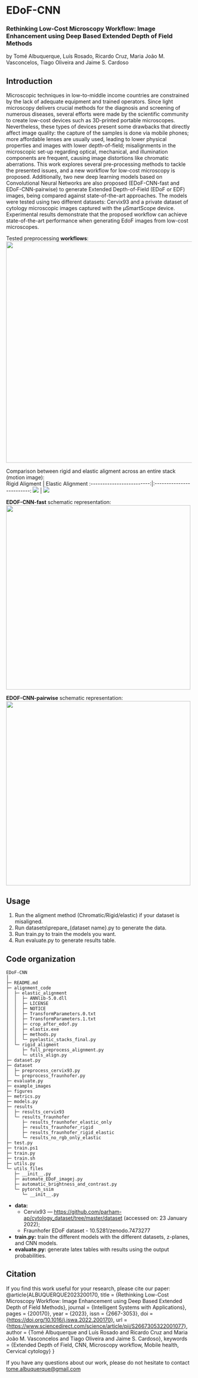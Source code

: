 # EDoF-CNN

### Rethinking Low-Cost Microscopy Workflow: Image Enhancement using Deep Based Extended Depth of Field Methods

by Tomé Albuquerque, Luís Rosado, Ricardo Cruz, Maria João M. Vasconcelos, Tiago Oliveira and Jaime S. Cardoso

## Introduction
Microscopic techniques in low-to-middle income countries are constrained
by the lack of adequate equipment and trained operators. Since light microscopy delivers crucial methods for the diagnosis and screening of numerous diseases, several efforts were made by the scientific community to create low-cost devices such as 3D-printed portable microscopes. Nevertheless, these types of devices present some drawbacks that directly affect image quality: the capture of the samples is done via mobile phones; more affordable lenses are usually used, leading to lower physical properties and images with lower depth-of-field; misalignments in the microscopic set-up regarding optical, mechanical, and illumination components are frequent, causing image distortions like chromatic aberrations. This work explores several pre-processing methods to tackle the presented issues, and a new workflow for low-cost microscopy is proposed. Additionally, two new deep learning models based on Convolutional Neural Networks are also proposed (EDoF-CNN-fast and EDoF-CNN-pairwise) to generate Extended Depth-of-Field (EDoF or EDF) images, being compared against state-of-the-art approaches. The models were tested using two different datasets: Cervix93 and a private dataset of cytology microscopic images captured with the µSmartScope device. Experimental results demonstrate that the proposed workflow can achieve state-of-the-art performance when generating EdoF images from low-cost microscopes.

Tested preprocessing **workflows**:<br />
<img src="https://github.com/tomealbuquerque/EDoF-CNN/blob/main/figures/workflow.PNG" width="600">

Comparison between rigid and elastic aligment across an entire stack (motion image):<br />
Rigid Aligment             |  Elastic Alignment
:-------------------------:|:-------------------------:
![](https://github.com/tomealbuquerque/EDoF-CNN/blob/main/figures/rigid.gif)  |  ![](https://github.com/tomealbuquerque/EDoF-CNN/blob/main/figures/elastic.gif)

**EDOF-CNN-fast** schematic representation:<br />
<img src="https://github.com/tomealbuquerque/EDoF-CNN/blob/main/figures/EDoF-CNN-fast.PNG" width="500">


**EDOF-CNN-pairwise** schematic representation:<br />
<img src="https://github.com/tomealbuquerque/EDoF-CNN/blob/main/figures/EDoF-CNN-pairwise.PNG" width="500">

## Usage
  
  1. Run the aligment method (Chromatic/Rigid/elastic) if your dataset is misaligned.
  2. Run datasets\prepare_{dataset name}.py to generate the data.
  3. Run train.py to train the models you want.
  4. Run evaluate.py to generate results table.


## Code organization
```
EDoF-CNN
│ 
├─ README.md
├─ alignment_code
│  ├─ elastic_alignment
│  │  ├─ ANNlib-5.0.dll
│  │  ├─ LICENSE
│  │  ├─ NOTICE
│  │  ├─ TransformParameters.0.txt
│  │  ├─ TransformParameters.1.txt
│  │  ├─ crop_after_edof.py
│  │  ├─ elastix.exe
│  │  ├─ methods.py
│  │  └─ pyelastic_stacks_final.py
│  └─ rigid_aligment
│     ├─ full_preprocess_alignment.py
│     └─ utils_align.py
├─ dataset.py
├─ dataset
│  ├─ preprocess_cervix93.py
│  └─ preprocess_fraunhofer.py
├─ evaluate.py
├─ example_images
├─ figures
├─ metrics.py
├─ models.py
├─ results
│  ├─ results_cervix93
│  └─ results_fraunhofer
│     ├─ results_fraunhofer_elastic_only
│     ├─ results_fraunhofer_rigid
│     ├─ results_fraunhofer_rigid_elastic
│     └─ results_no_rgb_only_elastic
├─ test.py
├─ train.ps1
├─ train.py
├─ train.sh
├─ utils.py
└─ utils_files
   ├─ __init__.py
   ├─ automate_EDoF_imagej.py
   ├─ automatic_brightness_and_contrast.py
   └─ pytorch_ssim
      └─ __init__.py
```
  * **data:**
    * Cervix93 — https://github.com/parham-ap/cytology_dataset/tree/master/dataset (accessed on: 23 January 2022);
    * Fraunhofer EDoF dataset - 10.5281/zenodo.7473277
  * **train.py:** train the different models with the different datasets, z-planes, and CNN models.
  * **evaluate.py:** generate latex tables with results using the output probabilities.

## Citation
If you find this work useful for your research, please cite our paper:
@article{ALBUQUERQUE2023200170,
title = {Rethinking Low-Cost Microscopy Workflow: Image Enhancement using Deep Based Extended Depth of Field Methods},
journal = {Intelligent Systems with Applications},
pages = {200170},
year = {2023},
issn = {2667-3053},
doi = {https://doi.org/10.1016/j.iswa.2022.200170},
url = {https://www.sciencedirect.com/science/article/pii/S2667305322001077},
author = {Tomé Albuquerque and Luís Rosado and Ricardo Cruz and Maria João M. Vasconcelos and Tiago Oliveira and Jaime S. Cardoso},
keywords = {Extended Depth of Field, CNN, Microscopy workflow, Mobile health, Cervical cytology}
}


If you have any questions about our work, please do not hesitate to contact [tome.albuquerque@gmail.com](tome.albuquerque@gmail.com)
